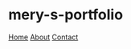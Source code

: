 # mery-s-portfolio
<!DOCTYPE html>
<html>
<head>
  <link rel="stylesheet" href="style.css">
  <title>Mery's portfolio</title>
</head>
<body>
    <nav>
        <a href="index.html">Home</a>
        <a href="about.html">About</a>
        <a href="contact.html">Contact</a>
      </nav>

</body>
</html>
